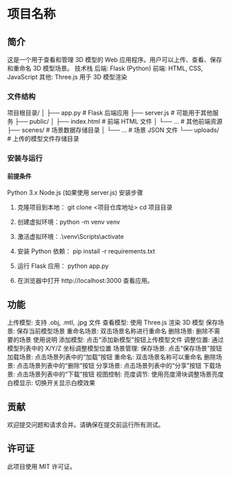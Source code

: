 # 项目名称

## 简介
这是一个用于查看和管理 3D 模型的 Web 应用程序。用户可以上传、查看、保存和重命名 3D 模型场景。
技术栈
后端: Flask (Python)
前端: HTML, CSS, JavaScript
其他: Three.js 用于 3D 模型渲染
### 文件结构

项目根目录/
│
├── app.py                  # Flask 后端应用
├── server.js               # 可能用于其他服务
├── public/
│   ├── index.html          # 前端 HTML 文件
│   └── ...                 # 其他前端资源
├── scenes/                 # 场景数据存储目录
│   └── ...                 # 场景 JSON 文件
└── uploads/                # 上传的模型文件存储目录

### 安装与运行

#### 前提条件
Python 3.x
Node.js (如果使用 server.js)
安装步骤
1. 克隆项目到本地：
   git clone <项目仓库地址>
   cd 项目目录

2. 创建虚拟环境：python -m venv venv

3. 激活虚拟环境：.\venv\Scripts\activate

4. 安装 Python 依赖：
   pip install -r requirements.txt

5. 运行 Flask 应用：
   python app.py

6. 在浏览器中打开 http://localhost:3000 查看应用。

## 功能
上传模型: 支持 .obj, .mtl, .jpg 文件
查看模型: 使用 Three.js 渲染 3D 模型
保存场景: 保存当前模型场景
重命名场景: 双击场景名称进行重命名
删除场景: 删除不需要的场景
使用说明
添加模型: 点击“添加新模型”按钮上传模型文件
调整位置: 通过模型列表中的 X/Y/Z 坐标调整模型位置
场景管理:
保存场景: 点击“保存场景”按钮
加载场景: 点击场景列表中的“加载”按钮
重命名: 双击场景名称可以重命名
删除场景: 点击场景列表中的“删除”按钮
分享场景: 点击场景列表中的“分享”按钮
下载场景: 点击场景列表中的“下载”按钮
视图控制:
亮度调节: 使用亮度滑块调整场景亮度
白模显示: 切换开关显示白模效果

## 贡献
欢迎提交问题和请求合并。请确保在提交前运行所有测试。

## 许可证
此项目使用 MIT 许可证。